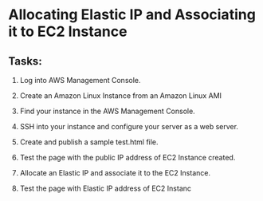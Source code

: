
# Allocating Elastic IP and Associating it to EC2 Instance

## Tasks:

1. Log into AWS Management Console.

1. Create an Amazon Linux Instance from an Amazon Linux AMI

1. Find your instance in the AWS Management Console.

1. SSH into your instance and configure your server as a web server.

1. Create and publish a sample test.html file.

1. Test the page with the public IP address of EC2 Instance created.

1. Allocate an Elastic IP and associate it to the EC2 Instance.

1. Test the page with Elastic IP address of EC2 Instanc
